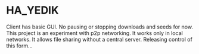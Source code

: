 # HA_YEDIK
Client has basic GUI. No pausing or stopping downloads and seeds for now. 
This project is an experiment with p2p networking. It works only in local networks. It allows file sharing without a central server.
Releasing control of this form...
